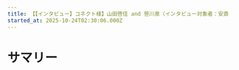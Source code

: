 ```yaml
---
title: 【【インタビュー】コネクト様】山田啓佳 and 笹川泉（インタビュー対象者：安斎 亮さん） and m.mitsui@ei-shin.com
started_at: 2025-10-24T02:30:06.000Z
---
```


# サマリー